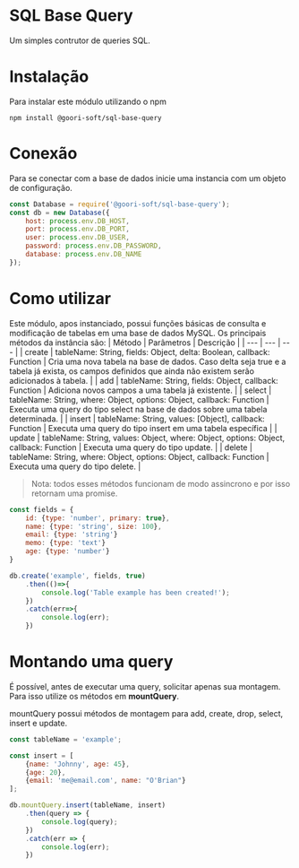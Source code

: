 # SQL Base Query
Um simples contrutor de queries SQL.

# Instalação
Para instalar este módulo utilizando o npm
```
npm install @goori-soft/sql-base-query
```

# Conexão
Para se conectar com a base de dados inicie uma instancia com um objeto de configuração.
```javascript
const Database = require('@goori-soft/sql-base-query');
const db = new Database({
    host: process.env.DB_HOST,
    port: process.env.DB_PORT,
    user: process.env.DB_USER,
    password: process.env.DB_PASSWORD,
    database: process.env.DB_NAME
});
```

# Como utilizar
Este módulo, apos instanciado, possui funções básicas de consulta e modificação de tabelas em uma base de dados MySQL.
Os principais métodos da instância são:
| Método | Parâmetros | Descrição |
| --- | --- | --- |
| create | tableName: String, fields: Object, delta: Boolean, callback: Function | Cria uma nova tabela na base de dados. Caso delta seja true e a tabela já exista, os campos definidos que ainda não existem serão adicionados à tabela. |
| add | tableName: String, fields: Object, callback: Function | Adiciona novos campos a uma tabela já existente. |
| select | tableName: String, where: Object, options: Object, callback: Function | Executa uma query do tipo select na base de dados sobre uma tabela determinada. |
| insert | tableName: String, values: [Object], callback: Function | Executa uma query do tipo insert em uma tabela específica |
| update | tableName: String, values: Object, where: Object, options: Object, callback: Function | Executa uma query do tipo update. |
| delete | tableName: String, where: Object, options: Object, callback: Function | Executa uma query do tipo delete. |

>  Nota: todos esses métodos funcionam de modo assincrono e por isso retornam uma promise.

```javascript
const fields = {
    id: {type: 'number', primary: true},
    name: {type: 'string', size: 100},
    email: {type: 'string'}
    memo: {type: 'text'}
    age: {type: 'number'}
}

db.create('example', fields, true)
    .then(()=>{
        console.log('Table example has been created!');
    })
    .catch(err=>{
        console.log(err);
    })
```

# Montando uma query
É possível, antes de executar uma query, solicitar apenas sua montagem. Para isso utilize os métodos em **mountQuery**.

mountQuery possui métodos de montagem para add, create, drop, select, insert e update.
```javascript
const tableName = 'example';

const insert = [
    {name: 'Johnny', age: 45},
    {age: 20},
    {email: 'me@email.com', name: "O'Brian"}
];

db.mountQuery.insert(tableName, insert)
    .then(query => {
        console.log(query);
    })
    .catch(err => {
        console.log(err);
    })
```

